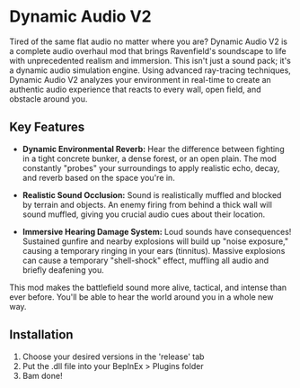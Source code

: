 # Dynamic Audio V2

Tired of the same flat audio no matter where you are? Dynamic Audio V2 is a complete audio overhaul mod that brings Ravenfield's soundscape to life with unprecedented realism and immersion.
This isn't just a sound pack; it's a dynamic audio simulation engine. Using advanced ray-tracing techniques, Dynamic Audio V2 analyzes your environment in real-time to create an authentic audio experience that reacts to every wall, open field, and obstacle around you.

## Key Features

- **Dynamic Environmental Reverb:** Hear the difference between fighting in a tight concrete bunker, a dense forest, or an open plain. The mod constantly "probes" your surroundings to apply realistic echo, decay, and reverb based on the space you're in.

- **Realistic Sound Occlusion:** Sound is realistically muffled and blocked by terrain and objects. An enemy firing from behind a thick wall will sound muffled, giving you crucial audio cues about their location.

- **Immersive Hearing Damage System:** Loud sounds have consequences! Sustained gunfire and nearby explosions will build up "noise exposure," causing a temporary ringing in your ears (tinnitus). Massive explosions can cause a temporary "shell-shock" effect, muffling all audio and briefly deafening you.

This mod makes the battlefield sound more alive, tactical, and intense than ever before. You'll be able to hear the world around you in a whole new way.

## Installation

1. Choose your desired versions in the 'release' tab
2. Put the .dll file into your BepInEx > Plugins folder
3. Bam done!
